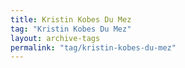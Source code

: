 ```yaml
---
title: Kristin Kobes Du Mez
tag: "Kristin Kobes Du Mez"
layout: archive-tags
permalink: "tag/kristin-kobes-du-mez"
---
```


